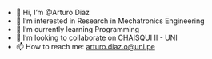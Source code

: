 - 👋 Hi, I’m @Arturo Diaz
- 👀 I’m interested in Research in Mechatronics Engineering
- 🌱 I’m currently learning Programming
- 💞️ I’m looking to collaborate on CHAISQUI II - UNI
- 📫 How to reach me: arturo.diaz.o@uni.pe

<!---
20212060A/20212060A is a ✨ special ✨ repository because its `README.md` (this file) appears on your GitHub profile.
You can click the Preview link to take a look at your changes.
--->
